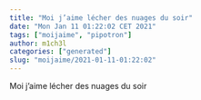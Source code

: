 ```yaml
---
title: "Moi j’aime lécher des nuages du soir"
date: "Mon Jan 11 01:22:02 CET 2021"
tags: ["moijaime", "pipotron"]
author: m1ch3l
categories: ["generated"]
slug: "moijaime/2021-01-11-01:22:02"
---
```


Moi j’aime lécher des nuages du soir
